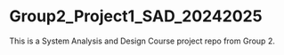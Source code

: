 # Group2_Project1_SAD_20242025
This is a System Analysis and Design Course project repo from Group 2.
